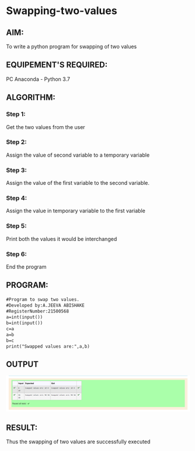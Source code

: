 # Swapping-two-values
## AIM:
To write a python program for swapping of two values
## EQUIPEMENT'S REQUIRED: 
PC
Anaconda - Python 3.7
## ALGORITHM: 
### Step 1:
Get the two values from the user
### Step 2: 
Assign the value of second variable to a temporary variable 
### Step 3: 
Assign the value of the first variable to the second variable.
### Step 4:  
Assign the value in temporary variable to the first variable
### Step 5: 
Print both the values it would be interchanged
### Step 6: 
End the program
## PROGRAM:
```
#Program to swap two values.
#Developed by:A.JEEVA ABISHAKE
#RegisterNumber:21500568
a=int(input())
b=int(input())
c=a
a=b
b=c
print("Swapped values are:",a,b)
```
## OUTPUT
![output 1](PYS2.png)

## RESULT:
Thus the swapping of two values are successfully executed



